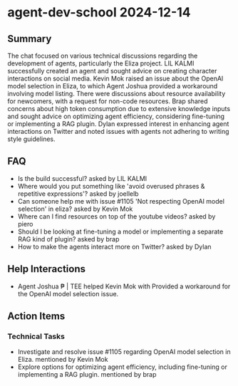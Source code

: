 # agent-dev-school 2024-12-14

## Summary
The chat focused on various technical discussions regarding the development of agents, particularly the Eliza project. LIL KALMI successfully created an agent and sought advice on creating character interactions on social media. Kevin Mok raised an issue about the OpenAI model selection in Eliza, to which Agent Joshua provided a workaround involving model listing. There were discussions about resource availability for newcomers, with a request for non-code resources. Brap shared concerns about high token consumption due to extensive knowledge inputs and sought advice on optimizing agent efficiency, considering fine-tuning or implementing a RAG plugin. Dylan expressed interest in enhancing agent interactions on Twitter and noted issues with agents not adhering to writing style guidelines.

## FAQ
- Is the build successful? asked by LIL KALMI
- Where would you put something like 'avoid overused phrases & repetitive expressions'? asked by joellelb
- Can someone help me with issue #1105 'Not respecting OpenAI model selection' in eliza? asked by Kevin Mok
- Where can I find resources on top of the youtube videos? asked by piero
- Should I be looking at fine-tuning a model or implementing a separate RAG kind of plugin? asked by brap
- How to make the agents interact more on Twitter? asked by Dylan

## Help Interactions
- Agent Joshua ₱ | TEE helped Kevin Mok with Provided a workaround for the OpenAI model selection issue.

## Action Items

### Technical Tasks
- Investigate and resolve issue #1105 regarding OpenAI model selection in Eliza. mentioned by Kevin Mok
- Explore options for optimizing agent efficiency, including fine-tuning or implementing a RAG plugin. mentioned by brap